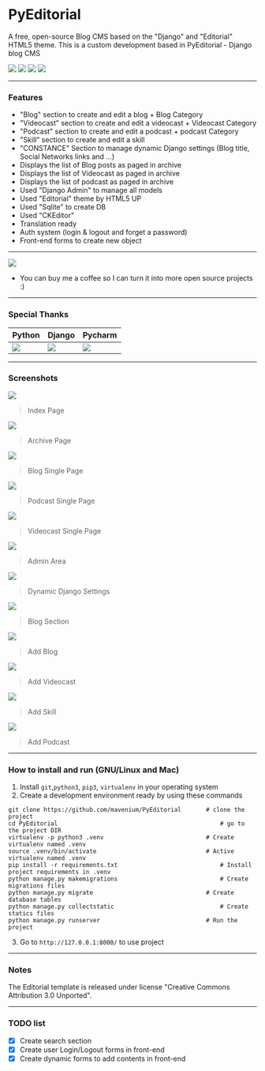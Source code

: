 # PyEditorial
A free, open-source Blog CMS based on the "Django" and "Editorial" HTML5 theme.
This is a custom development based in PyEditorial - Django blog CMS

![](https://img.shields.io/github/stars/mavenium/PyEditorial) ![](https://img.shields.io/github/forks/mavenium/PyEditorial) ![](https://img.shields.io/github/issues/mavenium/PyEditorial) ![](https://img.shields.io/twitter/url?url=https%3A%2F%2Fgithub.com%2Fmavenium%2FPyEditorial)

------------
### Features

- "Blog" section to create and edit a blog + Blog Category
- "Videocast" section to create and edit a videocast + Videocast Category
- "Podcast" section to create and edit a podcast + podcast Category
- "Skill" section to create and edit a skill
- "CONSTANCE" Section to manage dynamic Django settings (Blog title, Social Networks links and ...)
- Displays the list of Blog posts as paged in archive
- Displays the list of Videocast as paged in archive
- Displays the list of podcast as paged in archive
- Used "Django Admin" to manage all models
- Used "Editorial" theme by HTML5 UP
- Used "Sqlite" to create DB
- Used "CKEditor"
- Translation ready
- Auth system (login & logout and forget a password)
- Front-end forms to create new object
------------
[![](https://s16.picofile.com/file/8419124942/buy_me_a_coffee.png)](https://www.blockchain.com/btc/payment_request?address=1ChqZPGhxpn6HB1WuQh55S3Mf8RydxMiFk&amount=0.00018711 "Buy me a coffee")
- You can buy me a coffee so I can turn it into more open source projects :)
------------
### Special Thanks

| Python | Django | Pycharm |
| ------------- | ------------- | ------------- |
| [![](https://s17.picofile.com/file/8418101118/python.png)](https://www.python.org "Python")  | [![](https://s17.picofile.com/file/8418100976/django.png)](https://www.djangoproject.com "Django")  | [![](https://s17.picofile.com/file/8418101034/pycharm.png)](https://www.jetbrains.com/pycharm/ "Pycharm")  |

------------
### Screenshots

![](https://raw.githubusercontent.com/mavenium/PyEditorial/master/Screenshots/Index.png)
> Index Page

![](https://raw.githubusercontent.com/mavenium/PyEditorial/master/Screenshots/Archive.png)
> Archive Page

![](https://raw.githubusercontent.com/mavenium/PyEditorial/master/Screenshots/Blog-Single.png)
> Blog Single Page

![](https://raw.githubusercontent.com/mavenium/PyEditorial/master/Screenshots/Podcast-Single.png)
> Podcast Single Page

![](https://raw.githubusercontent.com/mavenium/PyEditorial/master/Screenshots/Videocast-Single.png)
> Videocast Single Page

![](https://raw.githubusercontent.com/mavenium/PyEditorial/master/Screenshots/Admin.png)
> Admin Area

![](https://raw.githubusercontent.com/mavenium/PyEditorial/master/Screenshots/Constance.png)
> Dynamic Django Settings

![](https://raw.githubusercontent.com/mavenium/PyEditorial/master/Screenshots/Blog-Admin.png)
> Blog Section

![](https://raw.githubusercontent.com/mavenium/PyEditorial/master/Screenshots/Add-Blog.png)
> Add Blog

![](https://raw.githubusercontent.com/mavenium/PyEditorial/master/Screenshots/Add-Videocast.png)
> Add Videocast

![](https://github.com/mavenium/PyEditorial/blob/master/Screenshots/Add-Skill.png)
> Add Skill

![](https://raw.githubusercontent.com/mavenium/PyEditorial/master/Screenshots/Add-Podcast.png)
> Add Podcast

------------
### How to install and run (GNU/Linux and Mac)
                
1. Install `git`,`python3`, `pip3`, `virtualenv` in your operating system
2. Create a development environment ready by using these commands
```
git clone https://github.com/mavenium/PyEditorial		# clone the project
cd PyEditorial		                                        # go to the project DIR
virtualenv -p python3 .venv		                        # Create virtualenv named .venv
source .venv/bin/activate		                        # Active virtualenv named .venv
pip install -r requirements.txt		                        # Install project requirements in .venv
python manage.py makemigrations		                        # Create migrations files
python manage.py migrate		                        # Create database tables
python manage.py collectstatic		                        # Create statics files
python manage.py runserver		                        # Run the project
```
3. Go to  `http://127.0.0.1:8000/` to use project
------------
### Notes
The Editorial template is released under license "Creative Commons Attribution 3.0 Unported".

------------
### TODO list

- [x] Create search section
- [x] Create user Login/Logout forms in front-end
- [x] Create dynamic forms to add contents in front-end
